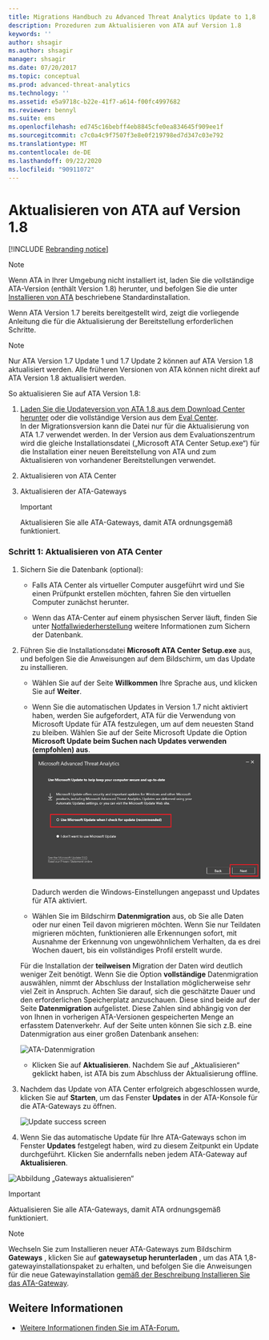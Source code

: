 ```yaml
---
title: Migrations Handbuch zu Advanced Threat Analytics Update to 1,8
description: Prozeduren zum Aktualisieren von ATA auf Version 1.8
keywords: ''
author: shsagir
ms.author: shsagir
manager: shsagir
ms.date: 07/20/2017
ms.topic: conceptual
ms.prod: advanced-threat-analytics
ms.technology: ''
ms.assetid: e5a9718c-b22e-41f7-a614-f00fc4997682
ms.reviewer: bennyl
ms.suite: ems
ms.openlocfilehash: ed745c16bebff4eb8845cfe0ea834645f909ee1f
ms.sourcegitcommit: c7c0a4c9f7507f3e8e0f219798ed7d347c03e792
ms.translationtype: MT
ms.contentlocale: de-DE
ms.lasthandoff: 09/22/2020
ms.locfileid: "90911072"
---
```

# <a name="updating-ata-to-version-18"></a>Aktualisieren von ATA auf Version 1.8

[!INCLUDE [Rebranding notice](includes/rebranding.md)]

> [!NOTE] 
> Wenn ATA in Ihrer Umgebung nicht installiert ist, laden Sie die vollständige ATA-Version (enthält Version 1.8) herunter, und befolgen Sie die unter [Installieren von ATA](install-ata-step1.md) beschriebene Standardinstallation.

Wenn ATA Version 1.7 bereits bereitgestellt wird, zeigt die vorliegende Anleitung die für die Aktualisierung der Bereitstellung erforderlichen Schritte.

> [!NOTE] 
>  Nur ATA Version 1.7 Update 1 und 1.7 Update 2 können auf ATA Version 1.8 aktualisiert werden. Alle früheren Versionen von ATA können nicht direkt auf ATA Version 1.8 aktualisiert werden.

So aktualisieren Sie auf ATA Version 1.8:

1.  [Laden Sie die Updateversion von ATA 1.8 aus dem Download Center herunter](https://www.microsoft.com/download/details.aspx?id=55536) oder die vollständige Version aus dem [Eval Center](https://www.microsoft.com/evalcenter/evaluate-microsoft-advanced-threat-analytics).<br>
In der Migrationsversion kann die Datei nur für die Aktualisierung von ATA 1.7 verwendet werden. In der Version aus dem Evaluationszentrum wird die gleiche Installationsdatei („Microsoft ATA Center Setup.exe“) für die Installation einer neuen Bereitstellung von ATA und zum Aktualisieren von vorhandener Bereitstellungen verwendet.

1. Aktualisieren von ATA Center

1. Aktualisieren der ATA-Gateways

    > [!IMPORTANT]
    > Aktualisieren Sie alle ATA-Gateways, damit ATA ordnungsgemäß funktioniert.

### <a name="step-1-update-the-ata-center"></a>Schritt 1: Aktualisieren von ATA Center

1. Sichern Sie die Datenbank (optional):

   - Falls ATA Center als virtueller Computer ausgeführt wird und Sie einen Prüfpunkt erstellen möchten, fahren Sie den virtuellen Computer zunächst herunter.

   - Wenn das ATA-Center auf einem physischen Server läuft, finden Sie unter [Notfallwiederherstellung](disaster-recovery.md) weitere Informationen zum Sichern der Datenbank.

1. Führen Sie die Installationsdatei **Microsoft ATA Center Setup.exe** aus, und befolgen Sie die Anweisungen auf dem Bildschirm, um das Update zu installieren.

   - Wählen Sie auf der Seite **Willkommen** Ihre Sprache aus, und klicken Sie auf **Weiter**.

   - Wenn Sie die automatischen Updates in Version 1.7 nicht aktiviert haben, werden Sie aufgefordert, ATA für die Verwendung von Microsoft Update für ATA festzulegen, um auf dem neuesten Stand zu bleiben.  Wählen Sie auf der Seite Microsoft Update die Option **Microsoft Update beim Suchen nach Updates verwenden (empfohlen) aus**.
     ![ATA-Aktualisierung](media/ata_ms_update.png)
     
     Dadurch werden die Windows-Einstellungen angepasst und Updates für ATA aktiviert. 
    
   - Wählen Sie im Bildschirm **Datenmigration** aus, ob Sie alle Daten oder nur einen Teil davon migrieren möchten. Wenn Sie nur Teildaten migrieren möchten, funktionieren alle Erkennungen sofort, mit Ausnahme der Erkennung von ungewöhnlichem Verhalten, da es drei Wochen dauert, bis ein vollständiges Profil erstellt wurde.  
    
   Für die Installation der **teilweisen** Migration der Daten wird deutlich weniger Zeit benötigt. Wenn Sie die Option **vollständige** Datenmigration auswählen, nimmt der Abschluss der Installation möglicherweise sehr viel Zeit in Anspruch. Achten Sie darauf, sich die geschätzte Dauer und den erforderlichen Speicherplatz anzuschauen. Diese sind beide auf der Seite **Datenmigration** aufgelistet. Diese Zahlen sind abhängig von der von Ihnen in vorherigen ATA-Versionen gespeicherten Menge an erfasstem Datenverkehr. Auf der Seite unten können Sie sich z.B. eine Datenmigration aus einer großen Datenbank ansehen:
         
    ![ATA-Datenmigration](media/migration-data-migration.png)

   - Klicken Sie auf **Aktualisieren**. Nachdem Sie auf „Aktualisieren“ geklickt haben, ist ATA bis zum Abschluss der Aktualisierung offline.

1. Nachdem das Update von ATA Center erfolgreich abgeschlossen wurde, klicken Sie auf **Starten**, um das Fenster **Updates** in der ATA-Konsole für die ATA-Gateways zu öffnen.

    ![Update success screen](media/migration-center-success.png)

1. Wenn Sie das automatische Update für Ihre ATA-Gateways schon im Fenster **Updates** festgelegt haben, wird zu diesem Zeitpunkt ein Update durchgeführt. Klicken Sie andernfalls neben jedem ATA-Gateway auf **Aktualisieren**.
  
![Abbildung „Gateways aktualisieren“](media/migration-update-gw.png)

  
> [!IMPORTANT] 
> Aktualisieren Sie alle ATA-Gateways, damit ATA ordnungsgemäß funktioniert.
 
> [!NOTE] 
> Wechseln Sie zum Installieren neuer ATA-Gateways zum Bildschirm **Gateways** , klicken Sie auf **gatewaysetup herunterladen** , um das ATA 1,8-gatewayinstallationspaket zu erhalten, und befolgen Sie die Anweisungen für die neue Gatewayinstallation [gemäß der Beschreibung Installieren Sie das ATA-Gateway](install-ata-step4.md).


## <a name="see-also"></a>Weitere Informationen

- [Weitere Informationen finden Sie im ATA-Forum.](https://social.technet.microsoft.com/Forums/security/home?forum=mata)
